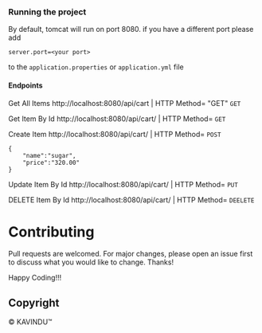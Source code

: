 ### Running the project
By default, tomcat will run on port 8080. if you have a different port please add
```
server.port=<your port>
```
to the `application.properties` or `application.yml` file   

#### Endpoints
Get All Items  http://localhost:8080/api/cart  | HTTP Method= "GET"   `GET`

Get Item By Id  http://localhost:8080/api/cart/<id>  | HTTP Method= `GET`

Create Item   http://localhost:8080/api/cart/  | HTTP Method= `POST`

```
{
    "name":"sugar",
    "price":"320.00"
}
```

Update Item By Id  http://localhost:8080/api/cart/<id>  | HTTP Method= `PUT`

DELETE Item By Id  http://localhost:8080/api/cart/<id>  | HTTP Method= `DEELETE`

# Contributing
Pull requests are welcomed. For major changes, please open an issue first to discuss what you would like to change. Thanks!

Happy Coding!!!

## Copyright
© KAVINDU™

